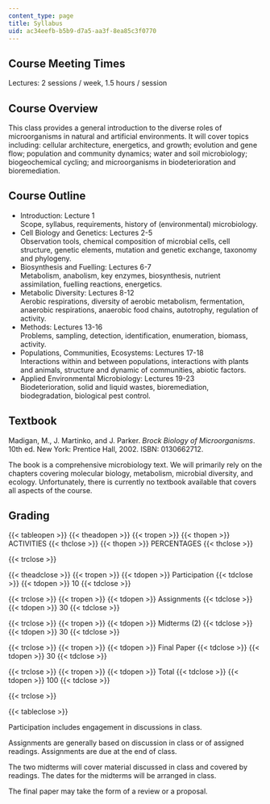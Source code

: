```yaml
---
content_type: page
title: Syllabus
uid: ac34eefb-b5b9-d7a5-aa3f-8ea85c3f0770
---
```


Course Meeting Times
--------------------

Lectures: 2 sessions / week, 1.5 hours / session

Course Overview
---------------

This class provides a general introduction to the diverse roles of microorganisms in natural and artificial environments. It will cover topics including: cellular architecture, energetics, and growth; evolution and gene flow; population and community dynamics; water and soil microbiology; biogeochemical cycling; and microorganisms in biodeterioration and bioremediation.

Course Outline
--------------

*   Introduction: Lecture 1  
    Scope, syllabus, requirements, history of (environmental) microbiology.
*   Cell Biology and Genetics: Lectures 2-5  
    Observation tools, chemical composition of microbial cells, cell structure, genetic elements, mutation and genetic exchange, taxonomy and phylogeny.
*   Biosynthesis and Fuelling: Lectures 6-7  
    Metabolism, anabolism, key enzymes, biosynthesis, nutrient assimilation, fuelling reactions, energetics.
*   Metabolic Diversity: Lectures 8-12  
    Aerobic respirations, diversity of aerobic metabolism, fermentation, anaerobic respirations, anaerobic food chains, autotrophy, regulation of activity.
*   Methods: Lectures 13-16  
    Problems, sampling, detection, identification, enumeration, biomass, activity.
*   Populations, Communities, Ecosystems: Lectures 17-18  
    Interactions within and between populations, interactions with plants and animals, structure and dynamic of communities, abiotic factors.
*   Applied Environmental Microbiology: Lectures 19-23  
    Biodeterioration, solid and liquid wastes, bioremediation, biodegradation, biological pest control.

Textbook
--------

Madigan, M., J. Martinko, and J. Parker. _Brock Biology of Microorganisms_. 10th ed. New York: Prentice Hall, 2002. ISBN: 0130662712.

The book is a comprehensive microbiology text. We will primarily rely on the chapters covering molecular biology, metabolism, microbial diversity, and ecology. Unfortunately, there is currently no textbook available that covers all aspects of the course.

Grading
-------

{{< tableopen >}}
{{< theadopen >}}
{{< tropen >}}
{{< thopen >}}
ACTIVITIES
{{< thclose >}}
{{< thopen >}}
PERCENTAGES
{{< thclose >}}

{{< trclose >}}

{{< theadclose >}}
{{< tropen >}}
{{< tdopen >}}
Participation
{{< tdclose >}}
{{< tdopen >}}
10
{{< tdclose >}}

{{< trclose >}}
{{< tropen >}}
{{< tdopen >}}
Assignments
{{< tdclose >}}
{{< tdopen >}}
30
{{< tdclose >}}

{{< trclose >}}
{{< tropen >}}
{{< tdopen >}}
Midterms (2)
{{< tdclose >}}
{{< tdopen >}}
30
{{< tdclose >}}

{{< trclose >}}
{{< tropen >}}
{{< tdopen >}}
Final Paper
{{< tdclose >}}
{{< tdopen >}}
30
{{< tdclose >}}

{{< trclose >}}
{{< tropen >}}
{{< tdopen >}}
Total
{{< tdclose >}}
{{< tdopen >}}
100
{{< tdclose >}}

{{< trclose >}}

{{< tableclose >}}

Participation includes engagement in discussions in class.

Assignments are generally based on discussion in class or of assigned readings. Assignments are due at the end of class.

The two midterms will cover material discussed in class and covered by readings. The dates for the midterms will be arranged in class.

The final paper may take the form of a review or a proposal.